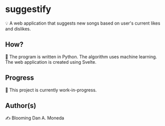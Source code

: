 # suggestify
💡 A web application that suggests new songs based on user's current likes and dislikes.

## How?
📌 The program is written in Python. The algorithm uses machine learning. The web application is created using Svelte.

## Progress
🚧 This project is currently work-in-progress.

## Author(s)
✍️ Blooming Dan A. Moneda
